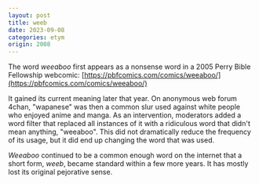 ```yaml
---
layout: post
title: weeb
date: 2023-09-08
categories: etym
origin: 2008
---
```

The word *weeaboo* first appears as a nonsense word in a 2005 Perry Bible Fellowship webcomic: [https://pbfcomics.com/comics/weeaboo/](https://pbfcomics.com/comics/weeaboo/)

It gained its current meaning later that year. On anonymous web forum 4chan, "wapanese" was then a common slur used against white people who enjoyed anime and manga. As an intervention, moderators added a word filter that replaced all instances of it with a ridiculous word that didn't mean anything, "weeaboo". This did not dramatically reduce the frequency of its usage, but it did end up changing the word that was used.

*Weeaboo* continued to be a common enough word on the internet that a short form, *weeb*, became standard within a few more years. It has mostly lost its original pejorative sense.
